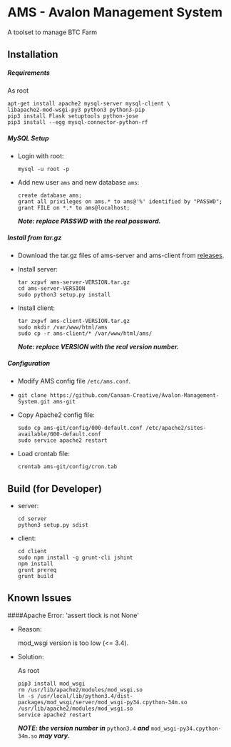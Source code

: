 AMS - Avalon Management System
==============================
A toolset to manage BTC Farm

Installation
------------

##### Requirements
As root
```
apt-get install apache2 mysql-server mysql-client \
libapache2-mod-wsgi-py3 python3 python3-pip
pip3 install Flask setuptools python-jose
pip3 install --egg mysql-connector-python-rf
```

##### MySQL Setup
* Login with root:

    ```
    mysql -u root -p
    ```
* Add new user `ams` and new database `ams`:

    ```
    create database ams;
    grant all privileges on ams.* to ams@'%' identified by "PASSWD";
    grant FILE on *.* to ams@localhost;
    ```

  **_Note: replace PASSWD with the real password._**

##### Install from tar.gz
* Download the tar.gz files of ams-server and ams-client from [releases]( https://github.com/Canaan-Creative/Avalon-Management-System/releases).
* Install server:

    ```
    tar xzpvf ams-server-VERSION.tar.gz
    cd ams-server-VERSION
    sudo python3 setup.py install
    ```
* Install client:

    ```
    tar zxpvf ams-client-VERSION.tar.gz
    sudo mkdir /var/www/html/ams
    sudo cp -r ams-client/* /var/www/html/ams/
    ```

  **_Note: replace VERSION with the real version number._**

##### Configuration
* Modify AMS config file `/etc/ams.conf`.
* ```git clone https://github.com/Canaan-Creative/Avalon-Management-System.git ams-git```
* Copy Apache2 config file:

    ```
    sudo cp ams-git/config/000-default.conf /etc/apache2/sites-available/000-default.conf
    sudo service apache2 restart
    ```
* Load crontab file:

    ```
    crontab ams-git/config/cron.tab
    ```



Build (for Developer)
---------------------
* server:

    ```
    cd server
    python3 setup.py sdist
    ```

* client:

    ```
    cd client
    sudo npm install -g grunt-cli jshint
    npm install
    grunt prereq
    grunt build
    ```

Known Issues
------------
####Apache Error: 'assert tlock is not None'

* Reason:

    mod_wsgi version is too low (<= 3.4).

* Solution:

    As root
    ```
    pip3 install mod_wsgi
    rm /usr/lib/apache2/modules/mod_wsgi.so
    ln -s /usr/local/lib/python3.4/dist-packages/mod_wsgi/server/mod_wsgi-py34.cpython-34m.so /usr/lib/apache2/modules/mod_wsgi.so
    service apache2 restart
    ```
    **_NOTE: the version number in_** `python3.4` **_and_** `mod_wsgi-py34.cpython-34m.so` **_may vary._**

